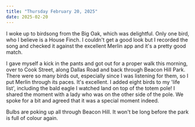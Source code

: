 ```yaml
---
title: "Thursday February 20, 2025"
date: 2025-02-20
---
```

I woke up to birdsong from the Big Oak, which was delightful.  Only one bird, who I believe is a House Finch.  I couldn't get a good look but I recorded the song and checked it against the excellent Merlin app and it's a pretty good match.

I gave myself a kick in the pants and got out for a proper walk this morning, over to Cook Street, along Dallas Road and back through Beacon Hill Park.  There were so many birds out, especially since I was listening for them, so I put Merlin through its paces.   It's excellent.  I added eight birds to my 'life list', including the bald eagle I watched land on top of the totem pole!  I shared the moment with a lady who was on the other side of the pole.  We spoke for a bit and agreed that it was a special moment indeed.  

Bulbs are poking up all through Beacon Hill.  It won't be long before the park is full of colour again.
